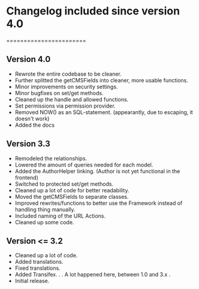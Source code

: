 # Changelog included since version 4.0
=======================

## Version 4.0

* Rewrote the entire codebase to be cleaner.
* Further splitted the getCMSFields into cleaner, more usable functions.
* Minor improvements on security settings.
* Minor bugfixes on set/get methods.
* Cleaned up the handle and allowed functions.
* Set permissions via permission provider.
* Removed NOW() as an SQL-statement. (appearantly, due to escaping, it doesn't work)
* Added the docs

## Version 3.3

* Remodeled the relationships.
* Lowered the amount of queries needed for each model.
* Added the AuthorHelper linking. (Author is not yet functional in the frontend)
* Switched to protected set/get methods.
* Cleaned up a lot of code for better readability.
* Moved the getCMSFields to separate classes.
* Improved rewrites/functions to better use the Framework instead of handling thing manually.
* Included naming of the URL Actions.
* Cleaned up some code.

## Version <= 3.2

* Cleaned up a lot of code.
* Added translations.
* Fixed translations.
* Added Transifex.
.
. A lot happened here, between 1.0 and 3.x
.
* Initial release.